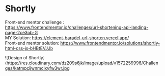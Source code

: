 # Shortly  

Front-end mentor challenge : https://www.frontendmentor.io/challenges/url-shortening-api-landing-page-2ce3ob-G  
MY Solution: https://clement-baradel-url-shorten.vercel.app/  
Front-end mentor solution: https://www.frontendmentor.io/solutions/shortly-html-css-js-bHBtEVJJb  
  
![Design of Shortly](https://res.cloudinary.com/dz209s6jk/image/upload/v1572259996/Challenges/katmpcijwnmclxyfw3wr.jpg
